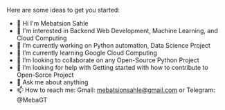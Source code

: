 <!-- ### Hi there 👋 -->

<!--
**mebsahle/mebsahle** is a ✨ _special_ ✨ repository because its `README.md` (this file) appears on your GitHub profile.

Here are some ideas to get you started:

- 🔭 I’m currently working on ...
- 🌱 I’m currently learning ...
- 👯 I’m looking to collaborate on ...
- 🤔 I’m looking for help with ...
- 💬 Ask me about ...
- 📫 How to reach me: ...
- 😄 Pronouns: ...
- ⚡ Fun fact: ...
-->
Here are some ideas to get you started:
- 👋 Hi I'm Mebatsion Sahle
- 🧐 I'm interested in Backend Web Development, Machine Learning, and Cloud Computing
- 🔭 I’m currently working on Python automation, Data Science Project
- 🌱 I’m currently learning Google Cloud Computing
- 👯 I’m looking to collaborate on any Open-Source Python Project
- 🤔 I’m looking for help with Getting started with how to contribute to Open-Sorce Project
- 💬 Ask me about anything
- 📫 How to reach me: Gmail: mebatsionsahle@gmail.com or Telegram: @MebaGT
